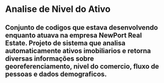 # Analise de Nivel do Ativo

## Conjunto de codigos que estava desenvolvendo enquanto atuava na empresa NewPort Real Estate. Projeto de sistema que analisa automaticamente ativos imobiliarios e retorna diversas informações sobre georeferenciamento, nivel do comercio, fluxo de pessoas e dados demograficos.
